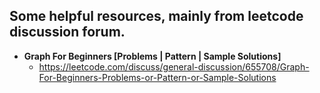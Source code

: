 ## Some helpful resources, mainly from leetcode discussion forum.
* **Graph For Beginners [Problems | Pattern | Sample Solutions]**
    * https://leetcode.com/discuss/general-discussion/655708/Graph-For-Beginners-Problems-or-Pattern-or-Sample-Solutions
